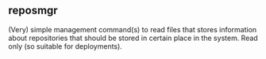 reposmgr
--------

(Very) simple management command(s) to read files that stores
information about repositories that should be stored in certain place
in the system. Read only (so suitable for deployments).

